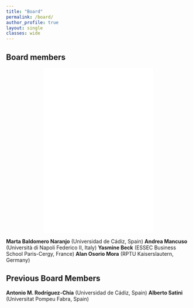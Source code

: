 ```yaml
---
title: "Board"
permalink: /board/
author_profile: true
layout: single
classes: wide
---
```

## Board members

<p align="center">
<iframe src="/assets/images/EURO.png width="600" height="450" style="border:0;" allowfullscreen ></iframe>
</p>

__Marta Baldomero Naranjo__ (Universidad de Cádiz, Spain)
__Andrea Mancuso__ (Università di Napoli Federico II, Italy)
__Yasmine Beck__ (ESSEC Business School Paris-Cergy, France)
__Alan Osorio Mora__ (RPTU Kaiserslautern, Germany)

## Previous Board Members
__Antonio M. Rodríguez-Chía__ (Universidad de Cádiz, Spain)
__Alberto Satini__ (Universitat Pompeu Fabra, Spain)


